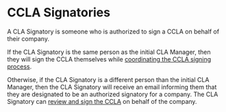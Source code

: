 # CCLA Signatories

A CLA Signatory is someone who is authorized to sign a CCLA on behalf of their company.

If the CLA Signatory is the same person as the initial CLA Manager, then they will sign the CCLA themselves while [coordinating the CCLA signing process](../corporate-cla-managers/coordinate-signing-ccla.md).

Otherwise, if the CLA Signatory is a different person than the initial CLA Manager, then the CLA Signatory will receive an email informing them that they are designated to be an authorized signatory for a company. The CLA Signatory can [review and sign the CCLA](review-and-sign-a-corporate-cla-by-request.md) on behalf of the company.


